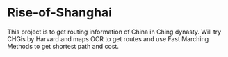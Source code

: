 # Rise-of-Shanghai
This project is to get routing information of China in Ching dynasty. Will try CHGis by Harvard and maps OCR to get routes and use Fast Marching Methods to get shortest path and cost.
